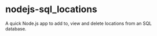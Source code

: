 # nodejs-sql_locations
A quick Node.js app to add to, view and delete locations from an SQL database.
